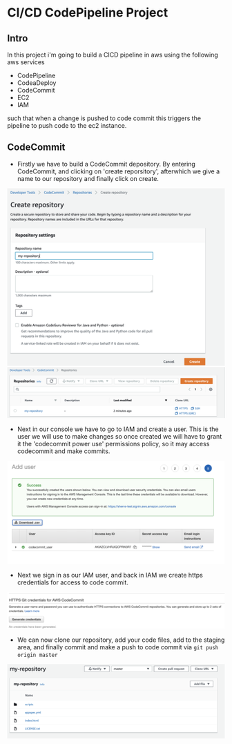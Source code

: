 # CI/CD CodePipeline Project

## Intro

 In this project i'm going to build a CICD pipeline in aws using the following aws services

 - CodePipeline
 - CodeaDeploy
 - CodeCommit
 - EC2
 - IAM

 such that when a change is pushed to code commit this triggers the pipeline to push code to the ec2 instance.


 ## CodeCommit 

 - Firstly we have to build a CodeCommit depository. By entering CodeCommit, and clicking on 'create reporsitory', afterwhich we give a name to our repository and finally click on create.

![repository](img/codecommit.png)
![repository](img/repo.png)

- Next in our console we have to go to IAM and create a user. This is the user we will use to make changes so once created we will have to grant it the 'codecommit power use' permissions policy, so it may access codecommit and make commits.


![repository](img/iam_user.png)

- Next we sign in as our IAM user, and back in IAM we create https credentials for access to code commit.

![http credentials](img/codecommit_creds.png)

- We can now clone our repository, add your code files, add to the staging area, and finally commit and make a push to code commit via `git push origin master`

![commit](img/commit.png)